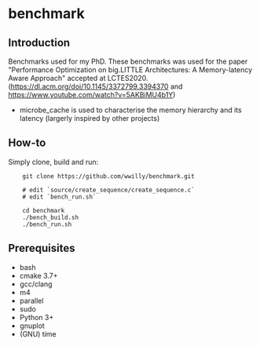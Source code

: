 # benchmark

## Introduction

Benchmarks used for my PhD.
These benchmarks was used for the paper "Performance Optimization on big.LITTLE Architectures: A Memory-latency Aware Approach" accepted at LCTES2020.
(https://dl.acm.org/doi/10.1145/3372799.3394370 and https://www.youtube.com/watch?v=5AKBiMU4b1Y)

* microbe_cache is used to characterise the memory hierarchy and its latency (largerly inspired by other projects)

## How-to

Simply clone, build and run:

```
    git clone https://github.com/wwilly/benchmark.git

    # edit `source/create_sequence/create_sequence.c`
    # edit `bench_run.sh`

    cd benchmark
    ./bench_build.sh
    ./bench_run.sh
```

## Prerequisites
* bash
* cmake 3.7+
* gcc/clang
* m4
* parallel
* sudo
* Python 3+
* gnuplot
* (GNU) time
